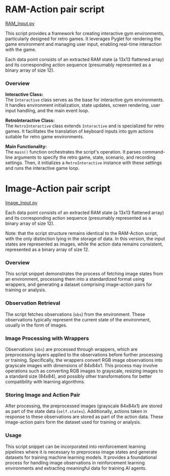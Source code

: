 # RAM-Action pair script

[RAM_Input.py](https://github.com/sankalp-s/MSC_Thesis/blob/main/Player_Inputs/Scripts/Gathering_Input/RAM_Input.py)

This script provides a framework for creating interactive gym environments, particularly designed for retro games. It leverages Pyglet for rendering the game environment and managing user input, enabling real-time interaction with the game.

Each data point consists of an extracted RAM state (a 13x13 flattened array) and its corresponding action sequence (presumably represented as a binary array of size 12).
### Overview

**Interactive Class:**  
The `Interactive` class serves as the base for interactive gym environments. It handles environment initialization, state updates, screen rendering, user input handling, and the main event loop.

**RetroInteractive Class:**  
The `RetroInteractive` class extends `Interactive` and is specialized for retro games. It facilitates the translation of keyboard inputs into gym actions suitable for retro game environments.

**Main Functionality:**  
The `main()` function orchestrates the script's operation. It parses command-line arguments to specify the retro game, state, scenario, and recording settings. Then, it initializes a `RetroInteractive` instance with these settings and runs the interactive game loop.

# Image-Action pair script

[Image_Input.py](https://github.com/sankalp-s/MSC_Thesis/blob/main/Player_Inputs/Scripts/Gathering_Input/Image_Input.py)

Each data point consists of an extracted RAM state (a 13x13 flattened array) and its corresponding action sequence (presumably represented as a binary array of size 12).

Note: that the script structure remains identical to the RAM-Action script, with the only distinction lying in the storage of data. In this version, the input states are represented as images, while the action data remains consistent, represented as a binary array of size 12.

### Overview

This script snippet demonstrates the process of fetching image states from an environment, processing them into a standardized format using wrappers, and generating a dataset comprising image-action pairs for training or analysis.

### Observation Retrieval

The script fetches observations (`obs`) from the environment. These observations typically represent the current state of the environment, usually in the form of images.

### Image Processing with Wrappers

Observations (`obs`) are processed through wrappers, which are preprocessing layers applied to the observations before further processing or training. Specifically, the wrappers convert RGB image observations into grayscale images with dimensions of 84x84x1. This process may involve operations such as converting RGB images to grayscale, resizing images to a standard size (84x84), and possibly other transformations for better compatibility with learning algorithms.

### Storing Image and Action Pair

After processing, the preprocessed images (grayscale 84x84x1) are stored as part of the state data (`self.states`). Additionally, actions taken in response to these observations are stored as part of the action data. These image-action pairs form the dataset used for training or analysis.

### Usage

This script snippet can be incorporated into reinforcement learning pipelines where it is necessary to preprocess image states and generate datasets for training machine learning models. It provides a foundational process for handling image observations in reinforcement learning environments and extracting meaningful data for training AI agents.

